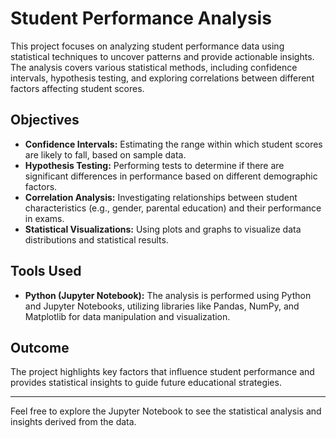 # Student Performance Analysis

This project focuses on analyzing student performance data using statistical techniques to uncover patterns and provide actionable insights. The analysis covers various statistical methods, including confidence intervals, hypothesis testing, and exploring correlations between different factors affecting student scores.

## Objectives

- **Confidence Intervals:** Estimating the range within which student scores are likely to fall, based on sample data.
- **Hypothesis Testing:** Performing tests to determine if there are significant differences in performance based on different demographic factors.
- **Correlation Analysis:** Investigating relationships between student characteristics (e.g., gender, parental education) and their performance in exams.
- **Statistical Visualizations:** Using plots and graphs to visualize data distributions and statistical results.

## Tools Used

- **Python (Jupyter Notebook):** The analysis is performed using Python and Jupyter Notebooks, utilizing libraries like Pandas, NumPy, and Matplotlib for data manipulation and visualization.

## Outcome

The project highlights key factors that influence student performance and provides statistical insights to guide future educational strategies.

---

Feel free to explore the Jupyter Notebook to see the statistical analysis and insights derived from the data.
